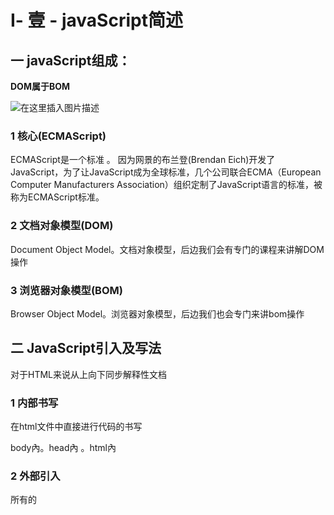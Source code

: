 # Ⅰ- 壹 - javaScript简述

## 一 javaScript组成：

**DOM属于BOM**

![在这里插入图片描述](https://img-blog.csdnimg.cn/20200707190237526.png?x-oss-process=image/watermark,type_ZmFuZ3poZW5naGVpdGk,shadow_10,text_aHR0cHM6Ly9ibG9nLmNzZG4ubmV0L3dlaXhpbl80Mjg2MzgwMA==,size_16,color_FFFFFF,t_70)

### 1 核心(ECMAScript)

ECMAScript是一个标准 。
因为网景的布兰登(Brendan Eich)开发了JavaScript，为了让JavaScript成为全球标准，几个公司联合ECMA（European Computer Manufacturers Association）组织定制了JavaScript语言的标准，被称为ECMAScript标准。

### 2 文档对象模型(DOM)

Document Object Model。文档对象模型，后边我们会有专门的课程来讲解DOM操作

### 3 浏览器对象模型(BOM)

Browser Object Model。浏览器对象模型，后边我们也会专门来讲bom操作

## 二 JavaScript引入及写法

对于HTML来说从上向下同步解释性文档

### 1 内部书写

在html文件中直接进行代码的书写

body內。head內 。html內

### 2 外部引入

所有的<script>元素都放在页面的<head>元素中。

### 3 直接写在标签内


```javascript
<p onclick="alert('你好');">点击我</p>
```


## 三 JavaScript注意点

#### 1 js语言每行结束时必须使用;结束，必须是半角

#### 2 js代码中大小写必须严格按照规定

#### 3 一般首字母都是小写，除了类。都是用驼峰式命名规则

除了第一个以外，每个单词的首字母大写，其他字母小写
setWorkDay驼峰式

#### 4 alert('弹出内容');     方法一般包括 方法名(参数...).都必须是英文半角

#### 5 一般首字母都是小写，除了类。都是用驼峰式命名规则

除了第一个以外，每个单词的首字母大写，其他字母小写
setWorkDay驼峰式


# Ⅱ - 贰 - Js常用对象

##  一 常用对象

#### 1 常用方法 

**省略了 window.**

###### （1）alert()  警告消息框

###### （2）confirm()    确认消息框

###### （3）prompt()    提示消息框----就是专门用来给用户提供输入窗口的

####  2  常用属性
###### （1）document.write（“value”） 文档中写入字符**
- value:值可以是标签

```javascript
 document.write("<a href='#'>超链接</a>")
```
- value:值可以是数组
```javascript
 document.write("10","20","30"); // 102030
```

###### （2）document.body.innerHTML="value";//赋值，对象的属性需要赋值
- 可以 修改dom元素内容
```javascript

var div0=document.getElementById("div0");
div0.innerHTML="sadasd";
//div0.innerHTML="<div>sadasd</div>";
```
- 可以给body 添加 标签
```javascript
document.body.innerHTML="<div></div>";
```


#  Ⅲ - 叁 - Js数据类型
 数据的分类  字符类型，数值类型，布尔类型，未定义型，空值，对象型
## 一 简单类型与复杂类型(引用类型)
**简单类型又叫做基本数据类型或者值类型,复杂类型又叫做引用类型。**
- 值类型:简单数据类型/基本数据类型,在存储时变量中存储的是值本身,因此叫做值类型
string , number , boolean , undefined , null
- 引用类型: 复杂数据类型,在存储时变量中存储的仅仅是地址(引用) ,因此叫做引用数据类型
通过new关键字创建的对象(系统对象、自定义对象) , 如Object. Array、 Date等

#### 1 基本数据类型

 1. number:常规数字和NaN;
 2. String:字符串类型 用  “”  ''    ES6的``
 3. boolean:布尔类型     true/false
 4. null:空对象指针
 5. undefined：未定义

#### 2  引用数据类型

###### （1）对象数据类型：object
1. {}：普通对象
2. [ ]:数组对象
3. Math：数学函数对象
..........

###### （2） 函数数据类型
1. function
		 


## 二 堆和栈空间
-  栈(操作系统) :由操作系统自动分配释放存放函数的参数值、局部变量的值等。其操作方式类似于数据结构中的栈。简单数据类型存放到栈里面**
-  堆(操作系统) :存储复杂类型(对象) , - -般由程序员分配释放,若程序员不释放,由垃圾回收机制回收。复杂数据类型存放到堆里面


#### 1 简单类型的内存分配

- 值类型 (简单数据类型) : string , number , boolean , undefined , null
- 值类型变量的数据直接存放在变量(栈空间)中
![在这里插入图片描述](https://img-blog.csdnimg.cn/20200629131145381.png)

- 简单类型传参：

函数的形参也可以看做是一个变量 ,当我们把一个值类型变量作为参数传给函数的形参时 ,其实是把变量在栈空间里的值复制了一份给形参,那么在方法内部对形参做任何修改,都不会影响到的外部变量


#### 2 复杂类型的内存分配

- 引用类型(复杂数据类型) : 通过new关键字创建的对象(系统对象、自定义对象) , 如Object. Array. Date等
- 引用类型变量(栈空间)里存放的是地址,真正的对象实例存放在堆空间中


![在这里插入图片描述](https://img-blog.csdnimg.cn/20200629131817114.png?x-oss-process=image/watermark,type_ZmFuZ3poZW5naGVpdGk,shadow_10,text_aHR0cHM6Ly9ibG9nLmNzZG4ubmV0L3dlaXhpbl80Mjg2MzgwMA==,size_16,color_FFFFFF,t_70)


- 复杂类型传参：

函数的形参也可以看做是一个变量，当我们把引|用类型变量传给形参时,其实是把变量在栈空间里保存的堆地址复制给了形参,形参和实参其实保存的是同一个堆地址,所以操作的是同一个对象。





#  Ⅳ - 肆 - 数据类型的转换

**数值转换分为强制转换和隐式转换两种**



## 一 数值类型与数值类型的转换
>         var num1 = 1;//正整型
>         var num2 = -1;//负整型
>         var num3 = 1.3;//浮点型
>         var num4 = 056;//8进制数值,0起头，数值不能大于7
>         var num5 = 0xFF;//16进制数值，0x起头，单个数值不能大于F
>         var num6 = 1.2e+3;//科学计数法
>         var num7 = 1.2e-3;//科学计数法
#### 1 数值转字符串

```javascript
var a=15.234
```

###### （1） 强制转换 为字符串类型 String（）

```javascript
 var b=String(a);//类型强制转换  
 console.log(b) // 15.234

a=String(a);将a转换为字符串覆盖原有变量a
```
###### （2）隐式转换 

```javascript
 a=a+"";//利用隐式转换方式，没有强制转换，根据运算特征自动转换为字符串，隐式转换
```

隐式转换所使用的转换方法是自动执行String（）这个方法

###### （3）字符串方法
- toString()  返回字符串
实际上是Object对象的方法，因此，万物皆对象，任何类型都可以调用这个方法

```javascript
 a=a.toString(16);//参数必须是2-36之间，否则报错,转换为指定的进制数
```

- toFixed(小数点位数)  
转换为字符串，并且保留小数点位数，自动四舍五入

```javascript
a=a.toFixed(2);
console.log(a); //15.23
```

- parseInt()---将字符串转化为整型
- parseFloat()—将字符串转化为浮点数

```javascript
let str = '12.5px' ;
console.log(Number(str)); //=>NaN
console. log(parseInt(str)); //=>12
console.log(parseFloat(str)); //=>12.5
console. log(parseFloat( 'width:12.5px')); //=>NaN
```

#### 2 数值转换为布尔值

- 除了0以外所有的数值转换为布尔值都是true
- 0转换为布尔值是false

```javascript
var  a=0;
a=Boolean(a);
console.log(a);//false
```

#### 3 数值转换为对象  Object（e）

- 转为数值型对象 存放在堆中

- 具备数值的特征  但是是对象  ===不相等  有引用地址  必须赋值为null才能清理

```javascript
var a=0;
a=Object(a);//数值型对象，存储在堆中
console.log(typeof a);
```



## 二 字符串类型和字符串类型转换


#### 1 字符串转换为数值

·转换的字符串  两边的空格自动清除  中间的空格默认为是字符串


######  （1）强制转换数值类型Number（） 

```javascript
var a="3.2"
a=Number(a);//强制转换为数值类型  
```
######  （2）数值方法
-   parseInt()---转换为整数  可以转换进制
- parseFloat()---转换为浮点数   不可以转换进制
```javascript
var a="3.2"
var b = parseInt(a); //转换为整数
console.log(b) // 3


var b=parseFloat(a);//转换为浮点数   
console.log(b) // 3.2

a=parseInt(a,2);//将字符串转换为2进制
```

#### 2  字符串转换为布尔值

仅空字符串转换为布尔值时（空格不是空字符串），是false 除此之外全都是true

```javascript
var str="";
str=Boolean(str);
console.log(str);//false
```


#### 3 字符串转换为对象Object ()   
- 转换为字符串对象

```javascript
var str="aaa";
str=Object(str);
// 转换为字符串对象
 console.log(str);
```
打印结果：
![在这里插入图片描述](https://img-blog.csdnimg.cn/20200707202650512.png)


## 三 布尔值类型和布尔值类型转换


#### 1 布尔转换为数值

- true转换为1，false转换为0
```javascript
 var b=true;
 b=Number(b);
console.log(b);//.1
```

#### 2 布尔转换为字符

转换后就是字符串true和false

#### 3 布尔转换为对象
转换后就是布尔值对象
#### 4 任何类型转换为布尔值
只有“”，null,undefined，0，NaN，false转换为false其他值都转换为true


## 四 其他转换

#### 一 undefined null转换为字符串和数值

```javascript
var a;
 var b=null;
 a=String(a);
 b=String(b);
 console.log(b);

 a=Number(a);//转换为数值是NaN
 b=Number(b);//转换为数值是0

 a=parseInt(a);//NaN
 b=parseInt(b);//NaN
 console.log(a,b);



undefined == null // true
```
#### 二  

```javascript
 console.log(3+[])//3    字符3
        console.log(3+undefined)//NaN  
        console.log(3+null)//3      数值3
        console.log(3+{})//3[object object]
        console.log([]+{})//[object object]
        console.log(undefined+{})//undefined[object object]
        console.log(undefined+[])//undefined
        console.log(toString(["1",2]));//[object undefined]
        console.log(toString({}));//[object undefined]
        console.log(String([]));//空
        console.log(String({}));//[object object] 
```

 


# 0 - 0 - 知识点：
## 一  var a=3和 a=3

```javascript
 console.log(var a=3);//一旦使用var是不可以返回的
console.log(a=3);// 没有使用var会被赋值的结果返回
```
## 二 对象清空

```javascript
var obj={};//空对象
obj=null;//设值为空
```
## 三 str.trim()   清除字符串前后空格 

```javascript
 var str=" a a  ";
  str=str.trim();//清除字符串前后空格
console.log(str);//aa
```